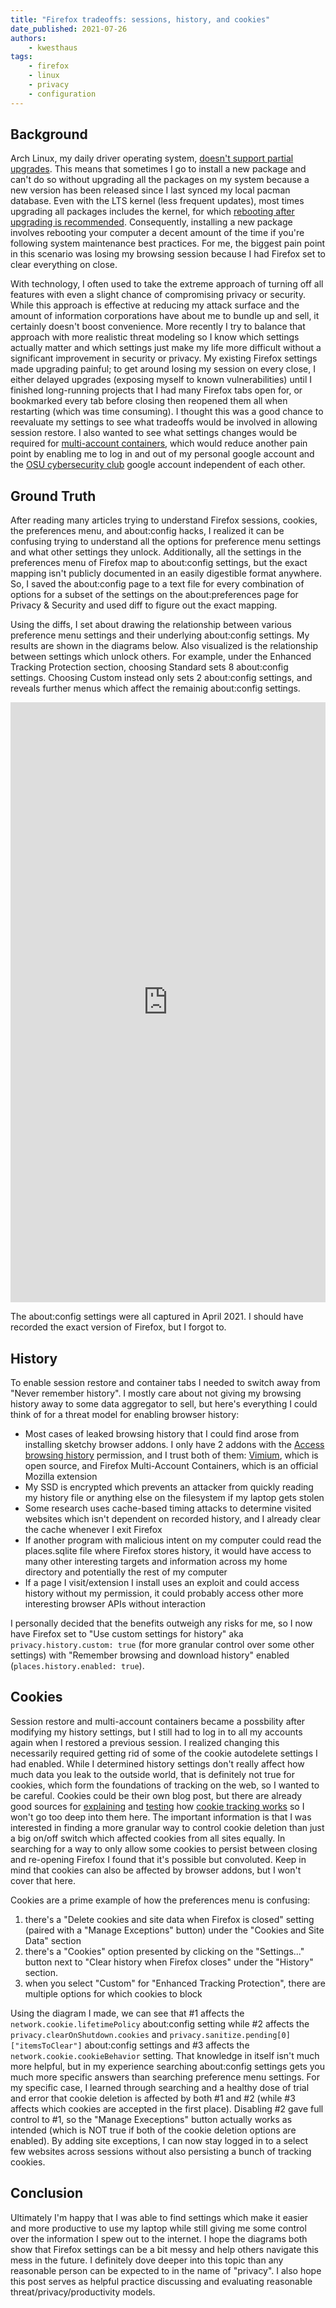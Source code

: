 ```yaml
---
title: "Firefox tradeoffs: sessions, history, and cookies"
date_published: 2021-07-26
authors:
    - kwesthaus
tags:
    - firefox
    - linux
    - privacy
    - configuration
---
```



## Background

Arch Linux, my daily driver operating system, [doesn't support partial upgrades](https://wiki.archlinux.org/title/System_maintenance#Partial_upgrades_are_unsupported). This means that sometimes I go to install a new package and can't do so without upgrading all the packages on my system because a new version has been released since I last synced my local pacman database. Even with the LTS kernel (less frequent updates), most times upgrading all packages includes the kernel, for which [rebooting after upgrading is recommended](https://wiki.archlinux.org/title/System_maintenance#Restart_or_reboot_after_upgrades). Consequently, installing a new package involves rebooting your computer a decent amount of the time if you're following system maintenance best practices. For me, the biggest pain point in this scenario was losing my browsing session because I had Firefox set to clear everything on close.

With technology, I often used to take the extreme approach of turning off all features with even a slight chance of compromising privacy or security. While this approach is effective at reducing my attack surface and the amount of information corporations have about me to bundle up and sell, it certainly doesn't boost convenience. More recently I try to balance that approach with more realistic threat modeling so I know which settings actually matter and which settings just make my life more difficult without a significant improvement in security or privacy. My existing Firefox settings made upgrading painful; to get around losing my session on every close, I either delayed upgrades (exposing myself to known vulnerabilities) until I finished long-running projects that I had many Firefox tabs open for, or bookmarked every tab before closing then reopened them all when restarting (which was time consuming). I thought this was a good chance to reevaluate my settings to see what tradeoffs would be involved in allowing session restore. I also wanted to see what settings changes would be required for [multi-account containers](https://support.mozilla.org/en-US/kb/containers), which would reduce another pain point by enabling me to log in and out of my personal google account and the [OSU cybersecurity club](https://osucyber.club/) google account independent of each other.


## Ground Truth

After reading many articles trying to understand Firefox sessions, cookies, the preferences menu, and about:config hacks, I realized it can be confusing trying to understand all the options for preference menu settings and what other settings they unlock. Additionally, all the settings in the preferences menu of Firefox map to about:config settings, but the exact mapping isn't publicly documented in an easily digestible format anywhere. So, I saved the about:config page to a text file for every combination of options for a subset of the settings on the about:preferences page for Privacy & Security and used diff to figure out the exact mapping. 

Using the diffs, I set about drawing the relationship between various preference menu settings and their underlying about:config settings. My results are shown in the diagrams below. Also visualized is the relationship between settings which unlock others. For example, under the Enhanced Tracking Protection section, choosing Standard sets 8 about:config settings. Choosing Custom instead only sets 2 about:config settings, and reveals further menus which affect the remainig about:config settings.

<iframe frameborder="0" style="width:100%;height:960px;" src="https://viewer.diagrams.net/?highlight=0000ff&layers=1&nav=1&page-id=ZAhGN3KTwwpk25ggujl3&title=BLOG-VERSION-ON-GDRIVE_firefox-privacy-settings.drawio#Uhttps%3A%2F%2Fdrive.google.com%2Fuc%3Fid%3D1dbfW35HqDPozQ4vDDG6_y_PumqNlXZN7%26export%3Ddownload"></iframe>

The about:config settings were all captured in April 2021. I should have recorded the exact version of Firefox, but I forgot to.


## History

To enable session restore and container tabs I needed to switch away from "Never remember history". I mostly care about not giving my browsing history away to some data aggregator to sell, but here's everything I could think of for a threat model for enabling browser history:

- Most cases of leaked browsing history that I could find arose from installing sketchy browser addons. I only have 2 addons with the [Access browsing history](https://support.mozilla.org/en-US/kb/permission-request-messages-firefox-extensions#w_access-browsing-history) permission, and I trust both of them: [Vimium](https://github.com/philc/vimium), which is open source, and Firefox Multi-Account Containers, which is an official Mozilla extension
- My SSD is encrypted which prevents an attacker from quickly reading my history file or anything else on the filesystem if my laptop gets stolen
- Some research uses cache-based timing attacks to determine visited websites which isn't dependent on recorded history, and I already clear the cache whenever I exit Firefox
- If another program with malicious intent on my computer could read the places.sqlite file where Firefox stores history, it would have access to many other interesting targets and information across my home directory and potentially the rest of my computer
- If a page I visit/extension I install uses an exploit and could access history without my permission, it could probably access other more interesting browser APIs without interaction

I personally decided that the benefits outweigh any risks for me, so I now have Firefox set to "Use custom settings for history" aka `privacy.history.custom: true` (for more granular control over some other settings) with "Remember browsing and download history" enabled (`places.history.enabled: true`).


## Cookies

Session restore and multi-account containers became a possbility after modifying my history settings, but I still had to log in to all my accounts again when I restored a previous session. I realized changing this necessarily required getting rid of some of the cookie autodelete settings I had enabled. While I determined history settings don't really affect how much data you leak to the outside world, that is definitely not true for cookies, which form the foundations of tracking on the web, so I wanted to be careful. Cookies could be their own blog post, but there are already good sources for [explaining](https://robertheaton.com/2017/11/20/how-does-online-tracking-actually-work/) and [testing](https://alanhogan.github.io/web-experiments/3rd/third-party-cookies.html) how [cookie tracking works](https://privacy.net/stop-cookies-tracking/) so I won't go too deep into them here. The important information is that I was interested in finding a more granular way to control cookie deletion than just a big on/off switch which affected cookies from all sites equally. In searching for a way to only allow some cookies to persist between closing and re-opening Firefox I found that it's possible but convoluted. Keep in mind that cookies can also be affected by browser addons, but I won't cover that here.

Cookies are a prime example of how the preferences menu is confusing:
1. there's a "Delete cookies and site data when Firefox is closed" setting (paired with a "Manage Exceptions" button) under the "Cookies and Site Data" section
2. there's a "Cookies" option presented by clicking on the "Settings..." button next to "Clear history when Firefox closes" under the "History" section.
3. when you select "Custom" for "Enhanced Tracking Protection", there are multiple options for which cookies to block

Using the diagram I made, we can see that #1 affects the `network.cookie.lifetimePolicy` about:config setting while #2 affects the `privacy.clearOnShutdown.cookies` and `privacy.sanitize.pending[0]["itemsToClear"]` about:config settings and #3 affects the `network.cookie.cookieBehavior` setting. That knowledge in itself isn't much more helpful, but in my experience searching about:config settings gets you much more specific answers than searching preference menu settings. For my specific case, I learned through searching and a healthy dose of trial and error that cookie deletion is affected by both #1 and #2 (while #3 affects which cookies are accepted in the first place). Disabling #2 gave full control to #1, so the "Manage Execeptions" button actually works as intended (which is NOT true if both of the cookie deletion options are enabled). By adding site exceptions, I can now stay logged in to a select few websites across sessions without also persisting a bunch of tracking cookies.


## Conclusion

Ultimately I'm happy that I was able to find settings which make it easier and more productive to use my laptop while still giving me some control over the information I spew out to the internet. I hope the diagrams both show that Firefox settings can be a bit messy and help others navigate this mess in the future. I definitely dove deeper into this topic than any reasonable person can be expected to in the name of "privacy". I also hope this post serves as helpful practice discussing and evaluating reasonable threat/privacy/productivity models.
